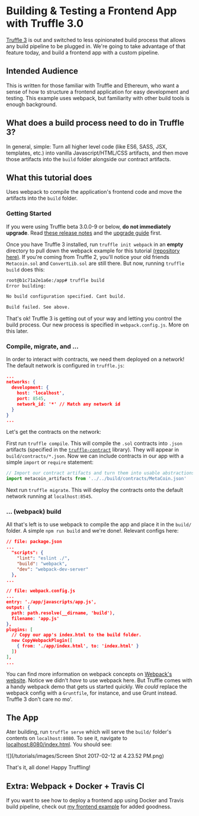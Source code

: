 # Building & Testing a Frontend App with Truffle 3.0
[Truffle 3](https://github.com/ConsenSys/truffle/releases/tag/v3.0.2) is out and switched to less opinionated build process that allows any build pipeline to be plugged in. We're going to take advantage of that feature today, and build a frontend app with a custom pipeline.

## Intended Audience
This is written for those familiar with Truffle and Ethereum, who want a sense of how to structure a frontend application for easy development and testing. This example uses webpack, but familiarity with other build tools is enough background.

## What does a build process need to do in Truffle 3?
In general, simple: Turn all higher level code (like ES6, SASS, JSX, templates, etc.) into vanilla Javascript/HTML/CSS artifacts, and then move those artifacts into the `build` folder alongside our contract artifacts.

## What this tutorial does
Uses webpack to compile the application's frontend code and move the artifacts into the `build` folder.

### Getting Started
If you were using Truffle beta 3.0.0-9 or below, **do not immediately upgrade**. Read [these release notes](https://github.com/ConsenSys/truffle/releases/tag/v3.0.2) and the [upgrade guide](http://truffleframework.com/tutorials/upgrading-from-truffle-2-to-3) first.

Once you have Truffle 3 installed, run `truffle init webpack` in an **empty** directory to pull down the webpack example for this tutorial [(repository here)](https://github.com/trufflesuite/truffle-init-webpack). If you're coming from Truffle 2, you'll notice your old friends `Metacoin.sol` and `ConvertLib.sol` are still there. But now, running `truffle build` does this:
```bash
root@b1c71a2e1a6e:/app# truffle build
Error building:

No build configuration specified. Cant build.

Build failed. See above.
```
That's ok! Truffle 3 is getting out of your way and letting you control the build process. Our new process is specified in `webpack.config.js`. More on this later.

### Compile, migrate, and ...
In order to interact with contracts, we need them deployed on a network! The default network is configured in `truffle.js`:
```json
...
networks: {
  development: {
    host: 'localhost',
    port: 8545,
    network_id: '*' // Match any network id
  }
}
...
```
Let's get the contracts on the network:

First run `truffle compile`. This will compile the `.sol` contracts into `.json` artifacts (specified in the [`truffle-contract`](https://github.com/trufflesuite/truffle-contract) library). They will appear in `build/contracts/*.json`. Now we can include contracts in our app with a simple `import` or `require` statement:
```javascript
// Import our contract artifacts and turn them into usable abstractions.
import metacoin_artifacts from '../../build/contracts/MetaCoin.json'
```

Next run `truffle migrate`. This will deploy the contracts onto the default network running at `localhost:8545`.

### ... (webpack) build
All that's left is to use webpack to compile the app and place it in the `build/` folder. A simple `npm run build` and we're done!. Relevant configs here:
```json
// file: package.json
...
  "scripts": {
    "lint": "eslint ./",
    "build": "webpack",
    "dev": "webpack-dev-server"
  },
...
```
```json
// file: webpack.config.js
...
entry: './app/javascripts/app.js',
output: {
  path: path.resolve(__dirname, 'build'),
  filename: 'app.js'
},
plugins: [
  // Copy our app's index.html to the build folder.
  new CopyWebpackPlugin([
    { from: './app/index.html', to: 'index.html' }
  ])
],
...
```
You can find more information on webpack concepts on [Webpack's website](https://webpack.js.org/concepts/). Notice we didn't *have* to use webpack here. But Truffle comes with a handy webpack demo that gets us started quickly. We _could_ replace the webpack config with a `Gruntfile`, for instance, and use Grunt instead. Truffle 3 don't care no mo'.

## The App
Ater building, run `truffle serve` which will serve the `build/` folder's contents on `localhost:8080`. To see it, navigate to [localhost:8080/index.html](localhost:8080/index.html). You should see:

![](/tutorials/images/Screen Shot 2017-02-12 at 4.23.52 PM.png)

That's it, all done! Happy Truffling!

## Extra: Webpack + Docker + Travis CI
If you want to see how to deploy a frontend app using Docker and Travis build pipeline, check out [my frontend example](https://github.com/dougvk/truffle3-frontend-example) for added goodness.
